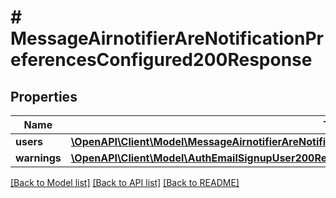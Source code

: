 # # MessageAirnotifierAreNotificationPreferencesConfigured200Response

## Properties

Name | Type | Description | Notes
------------ | ------------- | ------------- | -------------
**users** | [**\OpenAPI\Client\Model\MessageAirnotifierAreNotificationPreferencesConfigured200ResponseUsersInner[]**](MessageAirnotifierAreNotificationPreferencesConfigured200ResponseUsersInner.md) |  |
**warnings** | [**\OpenAPI\Client\Model\AuthEmailSignupUser200ResponseWarningsInner[]**](AuthEmailSignupUser200ResponseWarningsInner.md) |  | [optional]

[[Back to Model list]](../../README.md#models) [[Back to API list]](../../README.md#endpoints) [[Back to README]](../../README.md)
